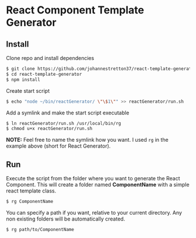 # React Component Template Generator

## Install
Clone repo and install dependencies
```bash
$ git clone https://github.com/johannestretton37/react-template-generator.git
$ cd react-template-generator
$ npm install
```
Create start script
```bash
$ echo "node ~/bin/reactGenerator/ \"\$1\"" >> reactGenerator/run.sh
```
Add a symlink and make the start script executable
```bash
$ ln reactGenerator/run.sh /usr/local/bin/rg
$ chmod u+x reactGenerator/run.sh
```
**NOTE:** Feel free to name the symlink how you want. I used `rg` in the example above (short for React Generator).

## Run
Execute the script from the folder where you want to generate the React Component.
This will create a folder named **ComponentName** with a simple react template class.
```bash
$ rg ComponentName
```

You can specify a path if you want, relative to your current directory. Any non existing folders will be automatically created.
```bash
$ rg path/to/ComponentName
```
